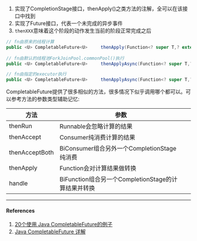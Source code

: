 

1. 实现了CompletionStage接口，thenApply()之类方法的注解，全可以在该接口中找到
2. 实现了Future接口，代表一个未完成的异步事件
3. `thenXXX`意味着这个阶段的动作发生当前的阶段正常完成之后



```java
// fn由原来的线程计算
public <U> CompletableFuture<U> 	thenApply(Function<? super T,? extends U> fn)
  
// fn由默认的线程池ForkJoinPool.commonPool()执行
public <U> CompletableFuture<U> 	thenApplyAsync(Function<? super T,? extends U> fn)

// fn由指定的executor执行
public <U> CompletableFuture<U> 	thenApplyAsync(Function<? super T,? extends U> fn, Executor executor)
```



CompletableFuture提供了很多相似的方法，很多情况下似乎调用哪个都可以。可以参考方法的参数类型辅助记忆:

| 方法           | 参数                                                |      |
| -------------- | --------------------------------------------------- | ---- |
| thenRun        | Runnable会忽略计算的结果                            |      |
| thenAccept     | Consumer纯消费计算的结果                            |      |
| thenAcceptBoth | BiConsumer组合另外一个CompletionStage纯消费         |      |
| thenApply      | Function会对计算结果做转换                          |      |
| handle         | BiFunction组合另一个CompletionStage的计算结果并转换 |      |



----

#### References

1. [20个使用 Java CompletableFuture的例子](https://colobu.com/2018/03/12/20-Examples-of-Using-Java%E2%80%99s-CompletableFuture/)
2. [Java CompletableFuture 详解](https://colobu.com/2016/02/29/Java-CompletableFuture)
